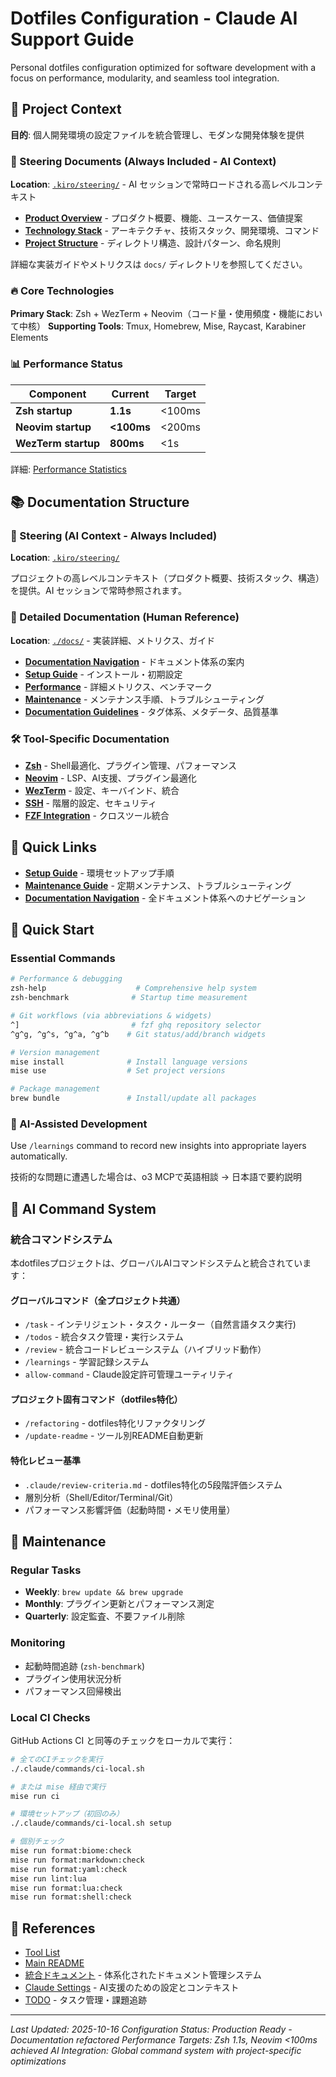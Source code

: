 # Dotfiles Configuration - Claude AI Support Guide

Personal dotfiles configuration optimized for software development with a focus on performance, modularity, and seamless tool integration.

## 🎯 Project Context

**目的**: 個人開発環境の設定ファイルを統合管理し、モダンな開発体験を提供

### 📂 Steering Documents (Always Included - AI Context)

**Location**: [`.kiro/steering/`](.kiro/steering/) - AI セッションで常時ロードされる高レベルコンテキスト

- **[Product Overview](.kiro/steering/product.md)** - プロダクト概要、機能、ユースケース、価値提案
- **[Technology Stack](.kiro/steering/tech.md)** - アーキテクチャ、技術スタック、開発環境、コマンド
- **[Project Structure](.kiro/steering/structure.md)** - ディレクトリ構造、設計パターン、命名規則

詳細な実装ガイドやメトリクスは `docs/` ディレクトリを参照してください。

### 🔥 Core Technologies

**Primary Stack**: Zsh + WezTerm + Neovim（コード量・使用頻度・機能において中核）
**Supporting Tools**: Tmux, Homebrew, Mise, Raycast, Karabiner Elements

### 📊 Performance Status

| Component           | Current    | Target |
| ------------------- | ---------- | ------ |
| **Zsh startup**     | **1.1s**   | <100ms |
| **Neovim startup**  | **<100ms** | <200ms |
| **WezTerm startup** | **800ms**  | <1s    |

詳細: [Performance Statistics](docs/performance.md)

## 📚 Documentation Structure

### 📂 Steering (AI Context - Always Included)

**Location**: [`.kiro/steering/`](.kiro/steering/)

プロジェクトの高レベルコンテキスト（プロダクト概要、技術スタック、構造）を提供。AI セッションで常時参照されます。

### 📖 Detailed Documentation (Human Reference)

**Location**: [`./docs/`](./docs/) - 実装詳細、メトリクス、ガイド

- **[Documentation Navigation](./docs/README.md)** - ドキュメント体系の案内
- **[Setup Guide](./docs/setup.md)** - インストール・初期設定
- **[Performance](./docs/performance.md)** - 詳細メトリクス、ベンチマーク
- **[Maintenance](./docs/maintenance.md)** - メンテナンス手順、トラブルシューティング
- **[Documentation Guidelines](./docs/documentation-guidelines.md)** - タグ体系、メタデータ、品質基準

### 🛠️ Tool-Specific Documentation

- **[Zsh](./docs/tools/zsh.md)** - Shell最適化、プラグイン管理、パフォーマンス
- **[Neovim](./docs/tools/nvim.md)** - LSP、AI支援、プラグイン最適化
- **[WezTerm](./docs/tools/wezterm.md)** - 設定、キーバインド、統合
- **[SSH](./docs/tools/ssh.md)** - 階層的設定、セキュリティ
- **[FZF Integration](./docs/tools/fzf-integration.md)** - クロスツール統合

## 📖 Quick Links

- **[Setup Guide](./docs/setup.md)** - 環境セットアップ手順
- **[Maintenance Guide](./docs/maintenance.md)** - 定期メンテナンス、トラブルシューティング
- **[Documentation Navigation](./docs/README.md)** - 全ドキュメント体系へのナビゲーション

## 🚀 Quick Start

### Essential Commands

```bash
# Performance & debugging
zsh-help                    # Comprehensive help system
zsh-benchmark              # Startup time measurement

# Git workflows (via abbreviations & widgets)
^]                         # fzf ghq repository selector
^g^g, ^g^s, ^g^a, ^g^b    # Git status/add/branch widgets

# Version management
mise install              # Install language versions
mise use                  # Set project versions

# Package management
brew bundle               # Install/update all packages
```

### 🤖 AI-Assisted Development

Use `/learnings` command to record new insights into appropriate layers automatically.

技術的な問題に遭遇した場合は、o3 MCPで英語相談 → 日本語で要約説明

## 🤖 AI Command System

### 統合コマンドシステム

本dotfilesプロジェクトは、グローバルAIコマンドシステムと統合されています：

#### グローバルコマンド（全プロジェクト共通）

- `/task` - インテリジェント・タスク・ルーター（自然言語タスク実行)
- `/todos` - 統合タスク管理・実行システム
- `/review` - 統合コードレビューシステム（ハイブリッド動作）
- `/learnings` - 学習記録システム
- `allow-command` - Claude設定許可管理ユーティリティ

#### プロジェクト固有コマンド（dotfiles特化）

- `/refactoring` - dotfiles特化リファクタリング
- `/update-readme` - ツール別README自動更新

#### 特化レビュー基準

- `.claude/review-criteria.md` - dotfiles特化の5段階評価システム
- 層別分析（Shell/Editor/Terminal/Git）
- パフォーマンス影響評価（起動時間・メモリ使用量）

## 🔄 Maintenance

### Regular Tasks

- **Weekly**: `brew update && brew upgrade`
- **Monthly**: プラグイン更新とパフォーマンス測定
- **Quarterly**: 設定監査、不要ファイル削除

### Monitoring

- 起動時間追跡 (`zsh-benchmark`)
- プラグイン使用状況分析
- パフォーマンス回帰検出

### Local CI Checks

GitHub Actions CI と同等のチェックをローカルで実行：

```bash
# 全てのCIチェックを実行
./.claude/commands/ci-local.sh

# または mise 経由で実行
mise run ci

# 環境セットアップ（初回のみ）
./.claude/commands/ci-local.sh setup

# 個別チェック
mise run format:biome:check
mise run format:markdown:check
mise run format:yaml:check
mise run lint:lua
mise run format:lua:check
mise run format:shell:check
```

## 🔗 References

- [Tool List](TOOLS.md)
- [Main README](README.md)
- [統合ドキュメント](./docs/) - 体系化されたドキュメント管理システム
- [Claude Settings](.claude/) - AI支援のための設定とコンテキスト
- [TODO](docs/TODO.md) - タスク管理・課題追跡

---

_Last Updated: 2025-10-16_
_Configuration Status: Production Ready - Documentation refactored_
_Performance Targets: Zsh 1.1s, Neovim <100ms achieved_
_AI Integration: Global command system with project-specific optimizations_
